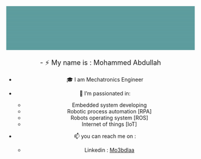 <img src="https://github.com/Mo3bdlaa/Mo3bdlaa/blob/main/Images/Hello.gif" alt="Hello 👋" style="width:1000px;"/>

<center><p style="font-size: 18px;">
- ⚡ My name is : Mohammed Abdullah

- 🎓 I am Mechatronics Engineer

- 🌱 I’m passionated in: 
    - Embedded system developing
    - Robotic process automation [RPA]
    - Robots operating system [ROS]
    - Internet of things [IoT]

- 📫 you can reach me on : 
    - Linkedin : <a href="https://www.linkedin.com/in/mo3bdlaa/">Mo3bdlaa</a>

</p></center>

 
